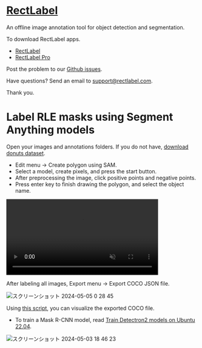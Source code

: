 # [RectLabel](https://rectlabel.com)
An offline image annotation tool for object detection and segmentation.

To download RectLabel apps.
- [RectLabel](https://apps.apple.com/app/id1210181730)
- [RectLabel Pro](https://apps.apple.com/app/id1490990105)

Post the problem to our [Github issues](https://github.com/ryouchinsa/Rectlabel-support/issues).

Have questions? Send an email to support@rectlabel.com.

Thank you.

# Label RLE masks using Segment Anything models
Open your images and annotations folders. If you do not have, [download donuts dataset](https://huggingface.co/datasets/rectlabel/datasets/resolve/main/donuts.zip).

- Edit menu -> Create polygon using SAM.
- Select a model, create pixels, and press the start button.
- After preprocessing the image, click positive points and negative points.
- Press enter key to finish drawing the polygon, and select the object name.

<video src="https://github.com/ryouchinsa/ryouchinsa.github.io/assets/1954306/16baaffa-1da5-4f47-9bd0-62dcaa549745" controls="controls" muted="muted" style="max-height:640px; min-height: 200px"></video>

After labeling all images, Export menu -> Export COCO JSON file.

![スクリーンショット 2024-05-05 0 28 45](https://github.com/ryouchinsa/ryouchinsa.github.io/assets/1954306/2f4245ca-6110-4a5f-90eb-5823d09d4cf1)

Using [this script](https://github.com/ryouchinsa/Rectlabel-support/blob/master/pycocoDemo.py), you can visualize the exported COCO file.
- To train a Mask R-CNN model, read [Train Detectron2 models on Ubuntu 22.04](https://rectlabel.com/detectron2).

![スクリーンショット 2024-05-03 18 46 23](https://github.com/ryouchinsa/ryouchinsa.github.io/assets/1954306/4a78f0bf-fab9-49ae-84a4-53218b0c2337)
